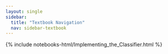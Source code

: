 ```yaml
---
layout: single
sidebar:
  title: "Textbook Navigation"
  nav: sidebar-textbook
---
```


{% include notebooks-html/Implementing_the_Classifier.html %}
